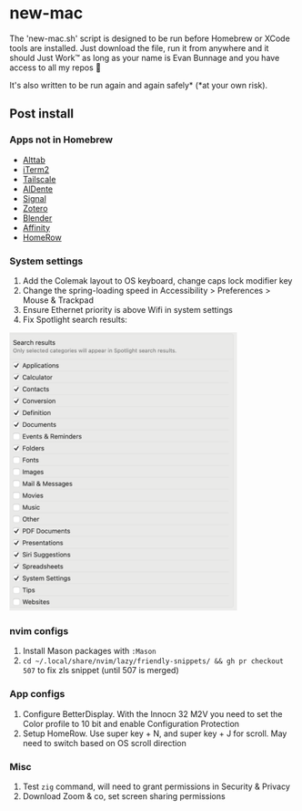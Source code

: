 # new-mac

The 'new-mac.sh' script is designed to be run before Homebrew or XCode tools are installed. 
Just download the file, run it from anywhere and it should Just Work™ as long as your name is Evan Bunnage and you have access to all my repos 🙂 

It's also written to be run again and again safely* (*at your own risk).


## Post install

### Apps not in Homebrew 

- [Alttab](https://alt-tab-macos.netlify.app)
- [iTerm2](https://iterm2.com/downloads.html)
- [Tailscale](https://login.tailscale.com/admin/machines)
- [AlDente](https://apphousekitchen.com)
- [Signal](https://signal.org/download/macos/)
- [Zotero](https://www.zotero.org)
- [Blender](https://www.blender.org/download/)
- [Affinity](https://store.serif.com/en-us/update/universal-licence/)
- [HomeRow](https://www.homerow.app)

### System settings
1. Add the Colemak layout to OS keyboard, change caps lock modifier key
1. Change the spring-loading speed in Accessibility > Preferences > Mouse & Trackpad
1. Ensure Ethernet priority is above Wifi in system settings
1. Fix Spotlight search results:

<img src="docs/images/spotlight_settings.png" alt="Spotlight settings" width="400">

### nvim configs
1. Install Mason packages with `:Mason`
1. `cd ~/.local/share/nvim/lazy/friendly-snippets/ && gh pr checkout 507` to fix zls snippet (until 507 is merged)

### App configs
1. Configure BetterDisplay. With the Innocn 32 M2V you need to set the Color profile to 10 bit and
enable Configuration Protection
1. Setup HomeRow. Use super key + N, and super key + J for scroll. May need to switch based on
OS scroll direction

### Misc
1. Test `zig` command, will need to grant permissions in Security & Privacy
1. Download Zoom & co, set screen sharing permissions






